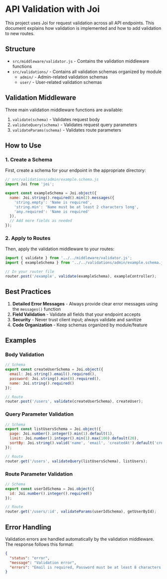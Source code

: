 # API Validation with Joi

This project uses Joi for request validation across all API endpoints. This document explains how validation is implemented and how to add validation to new routes.

## Structure

- `src/middleware/validator.js` - Contains the validation middleware functions
- `src/validations/` - Contains all validation schemas organized by module
  - `admin/` - Admin-related validation schemas
  - `user/` - User-related validation schemas

## Validation Middleware

Three main validation middleware functions are available:

1. `validate(schema)` - Validates request body
2. `validateQuery(schema)` - Validates request query parameters
3. `validateParams(schema)` - Validates route parameters

## How to Use

### 1. Create a Schema

First, create a schema for your endpoint in the appropriate directory:

```javascript
// src/validations/admin/example.schema.js
import Joi from 'joi';

export const exampleSchema = Joi.object({
  name: Joi.string().required().min(2).messages({
    'string.empty': 'Name is required',
    'string.min': 'Name must be at least 2 characters long',
    'any.required': 'Name is required'
  }),
  // Add more fields as needed
});
```

### 2. Apply to Routes

Then, apply the validation middleware to your routes:

```javascript
import { validate } from '../../middleware/validator.js';
import { exampleSchema } from '../../validations/admin/example.schema.js';

// In your router file
router.post('/example', validate(exampleSchema), exampleController);
```

## Best Practices

1. **Detailed Error Messages** - Always provide clear error messages using the `messages()` function
2. **Field Validation** - Validate all fields that your endpoint accepts
3. **Security** - Never trust client input; always validate and sanitize
4. **Code Organization** - Keep schemas organized by module/feature

## Examples

### Body Validation

```javascript
// Schema
export const createUserSchema = Joi.object({
  email: Joi.string().email().required(),
  password: Joi.string().min(8).required(),
  name: Joi.string().required()
});

// Route
router.post('/users', validate(createUserSchema), createUser);
```

### Query Parameter Validation

```javascript
// Schema
export const listUsersSchema = Joi.object({
  page: Joi.number().integer().min(1).default(1),
  limit: Joi.number().integer().min(1).max(100).default(20),
  sortBy: Joi.string().valid('name', 'email', 'createdAt').default('createdAt')
});

// Route
router.get('/users', validateQuery(listUsersSchema), listUsers);
```

### Route Parameter Validation

```javascript
// Schema
export const userIdSchema = Joi.object({
  id: Joi.number().integer().required()
});

// Route
router.get('/users/:id', validateParams(userIdSchema), getUserById);
```

## Error Handling

Validation errors are handled automatically by the validation middleware. The response follows this format:

```json
{
  "status": "error",
  "message": "Validation error",
  "errors": "Email is required, Password must be at least 8 characters long"
}
``` 